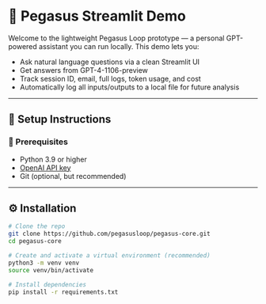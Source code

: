 # 🦄 Pegasus Streamlit Demo

Welcome to the lightweight Pegasus Loop prototype — a personal GPT-powered assistant you can run locally. This demo lets you:

- Ask natural language questions via a clean Streamlit UI
- Get answers from GPT-4-1106-preview
- Track session ID, email, full logs, token usage, and cost
- Automatically log all inputs/outputs to a local file for future analysis

---

## 🚀 Setup Instructions

### 🔧 Prerequisites

- Python 3.9 or higher
- [OpenAI API key](https://platform.openai.com/account/api-keys)
- Git (optional, but recommended)

---

## ⚙️ Installation

```bash
# Clone the repo
git clone https://github.com/pegasusloop/pegasus-core.git
cd pegasus-core

# Create and activate a virtual environment (recommended)
python3 -m venv venv
source venv/bin/activate

# Install dependencies
pip install -r requirements.txt
